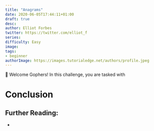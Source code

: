 ```yaml
---
title: "Anagrams"
date: 2020-06-05T17:44:11+01:00
draft: true
desc: 
author: Elliot Forbes
twitter: https://twitter.com/elliot_f
series: 
difficulty: Easy
image: 
tags:
- beginner
authorImage: https://images.tutorialedge.net/authors/profile.jpeg
---
```


👋 Welcome Gophers! In this challenge, you are tasked with 

# Conclusion

## Further Reading:

* []()